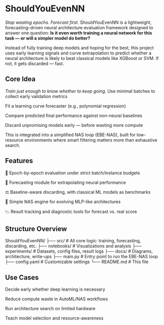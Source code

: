 # ShouldYouEvenNN
_Stop wasting epochs. Forecast first._
ShouldYouEvenNN is a lightweight, forecasting-driven neural architecture evaluation framework designed to answer one question:
**Is it even worth training a neural network for this task — or will a simpler model do better?**

Instead of fully training deep models and hoping for the best, this project uses early learning signals and curve extrapolation to predict whether a neural architecture is likely to beat classical models like XGBoost or SVM. If not, it gets discarded — fast.

## Core Idea
_Train just enough to know whether to keep going._
Use minimal batches to collect early validation metrics

Fit a learning curve forecaster (e.g., polynomial regression)

Compare predicted final performance against non-neural baselines

Discard unpromising models early — before wasting more compute

This is integrated into a simplified NAS loop (EBE-NAS), built for low-resource environments where smart filtering matters more than exhaustive search.

## Features
🔁 Epoch-by-epoch evaluation under strict batch/instance budgets

🧮 Forecasting module for extrapolating neural performance

⚖️ Baseline-aware discarding, with classical ML models as benchmarks

🧬 Simple NAS engine for evolving MLP-like architectures

📉 Result tracking and diagnostic tools for forecast vs. real score

## Structure Overview

ShouldYouEvenNN/
├── src/                   # All core logic: training, forecasting, discarding, etc.
├── notebooks/             # Visualizations and analysis
├── experiments/           # Datasets, config files, result logs
├── docs/                  # Diagrams, architecture, write-ups
├── main.py                # Entry point to run the EBE-NAS loop
├── config.yaml            # Customizable settings
└── README.md              # This file

## Use Cases
Decide early whether deep learning is necessary

Reduce compute waste in AutoML/NAS workflows

Run architecture search on limited hardware

Teach model selection and resource-awareness
